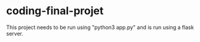 # coding-final-projet


This project needs to be run using "python3 app.py" and is run using a flask server.